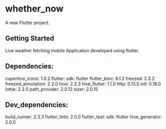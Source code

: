 # whether_now

A new Flutter project.

## Getting Started

Live weather fetching mobile Application developed using flutter.

## Dependencies:

cupertino_icons: 1.0.2
flutter:
sdk: flutter
flutter_bloc: 8.1.2
freezed: 2.3.2
freezed_annotation: 2.2.0
hive: 2.2.3
hive_flutter: 1.1.0
http: 0.13.5
intl: 0.18.0
lottie: 2.2.0
path_provider: 2.0.12
sizer: 2.0.15

## Dev_dependencies:

build_runner: 2.3.3
flutter_lints: 2.0.0
flutter_test:
sdk: flutter
hive_generator: 2.0.0
